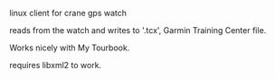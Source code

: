 linux client for crane gps watch


reads from the watch and writes to '.tcx', Garmin Training Center file.

Works nicely with My Tourbook.


requires libxml2 to work.


